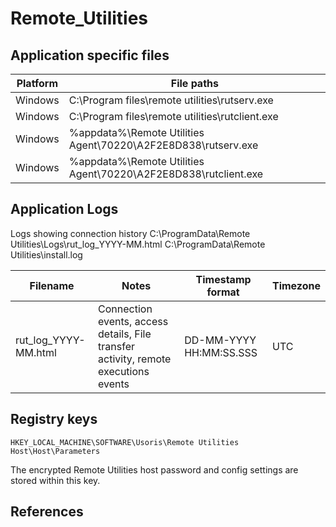 # Remote_Utilities

## Application specific files

|Platform|File paths|
|-|-|
|Windows|C:\Program files\remote utilities\rutserv.exe
|Windows|C:\Program files\remote utilities\rutclient.exe
|Windows|%appdata%\Remote Utilities Agent\70220\A2F2E8D838\rutserv.exe
|Windows|%appdata%\Remote Utilities Agent\70220\A2F2E8D838\rutclient.exe

## Application Logs

Logs showing connection history
C:\ProgramData\Remote Utilities\Logs\rut_log_YYYY-MM.html
C:\ProgramData\Remote Utilities\install.log

|Filename|Notes|Timestamp format|Timezone
|-|-|-|-|
|rut_log_YYYY-MM.html|Connection events, access details, File transfer activity, remote executions events|DD-MM-YYYY HH:MM:SS.SSS|UTC
 
## Registry keys

`HKEY_LOCAL_MACHINE\SOFTWARE\Usoris\Remote Utilities Host\Host\Parameters`

The encrypted Remote Utilities host password and config settings are stored within this key.

## References
[^1]: [Remote access tool or trojan? How to detect misbehaving RATs](https://redcanary.com/blog/misbehaving-rats/)
[^2]: [RMM – Level.io: Forensic Artifacts and Evidence](https://www.remoteutilities.com/support/docs/logging/)
